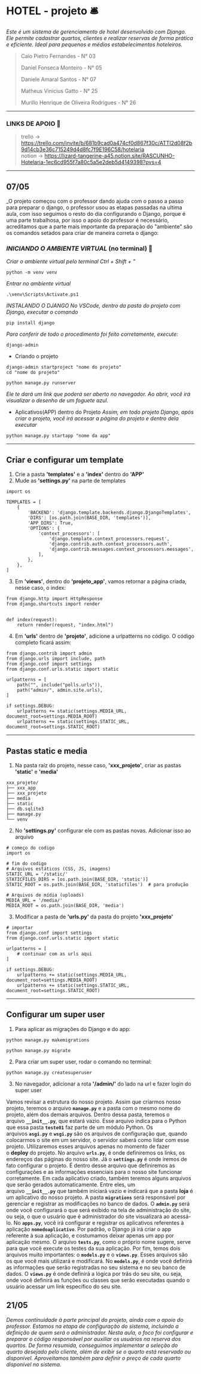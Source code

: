 # HOTEL - projeto 🛎️

_Este é um sistema de gerenciamento de hotel desenvolvido com Django. Ele permite cadastrar quartos, clientes e realizar reservas de forma prática e eficiente. Ideal para pequenos e médios estabelecimentos hoteleiros._

> Caio Pietro Fernandes - N° 03
>  
> Daniel Fonseca Monteiro - N° 05
>  
> Daniele Amaral Santos - N° 07
> 
> Matheus Vinicius Gatto - N° 25
> 
> Murillo Henrique de Oliveira Rodrigues - N° 26
> 
___

### LINKS DE APOIO 🔗
> trello ->  https://trello.com/invite/b/681b9cad0a474cf0d867f30c/ATTI2d08f2b9d14cb3e36c715249d4d8fc7f9E196C58/hotelaria   
> notion -> https://lizard-tangerine-a45.notion.site/RASCUNHO-Hotelaria-1ec6cd955f7a80c5a5e2deb5d4149398?pvs=4
___

## 07/05  
  _O projeto começou com o professor dando ajuda com o passo a passo para preparar o django, o professor usou as etapas passadas na ultima aula, com isso seguimos o resto do dia configurando o Django, porque é uma parte trabalhosa, por isso o apoio do professor é necessário, acreditamos que a parte mais importante da preparação do "ambiente" são os comandos setados para criar de maneira correta o django:    
###  _INICIANDO O AMBIENTE VIRTUAL_ (no terminal) 🔧

_Criar o ambiente virtual pelo terminal_
_Ctrl + Shift + "_
```
python -m venv venv
```
_Entrar no ambiente virtual_
```
.\venv\Scripts\Activate.ps1
```

_INSTALANDO O DJANGO_
_No VSCode, dentro da pasta do projeto com Django, executar o comando_
```
pip install django
```
_Para conferir de todo o procedimento foi feito corretamente, execute:_
```
django-admin
```

- Criando o projeto
```
django-admin startproject "nome do projeto"
cd "nome do projeto"
```
```
python manage.py runserver
```
_Ele te dará um link que poderá ser aberto no navegador. Ao abrir, você irá visualizar o desenho de um foguete azul._

- Aplicativos(APP) dentro do Projeto
_Assim, em todo projeto Django, após criar o projeto, você irá acessar a página do projeto e dentro dela executar_
```
python manage.py startapp "nome da app"
```

___
## Criar e configurar um template
1. Crie a pasta **'templates'** e a **'index'** dentro do **'APP'**
2. Mude as **'settings.py'** na parte de templates
```
import os

TEMPLATES = [
    {
        'BACKEND': 'django.template.backends.django.DjangoTemplates',
        'DIRS': [os.path.join(BASE_DIR, 'templates')], 
        'APP_DIRS': True,
        'OPTIONS': {
            'context_processors': [
                'django.template.context_processors.request',
                'django.contrib.auth.context_processors.auth',
                'django.contrib.messages.context_processors.messages',
            ],
        },
    },
]
```
3. Em **'views'**, dentro do **'projeto_app'**, vamos retornar a página criada, nesse caso, o index:
```
from django.http import HttpResponse
from django.shortcuts import render


def index(request):
    return render(request, "index.html")
```
4. Em **'urls'** dentro de **'projeto'**, adicione a urlpatterns no código. O código completo ficará assim:
```
from django.contrib import admin
from django.urls import include, path
from django.conf import settings
from django.conf.urls.static import static

urlpatterns = [
    path("", include("polls.urls")),
    path("admin/", admin.site.urls),
]

if settings.DEBUG:
    urlpatterns += static(settings.MEDIA_URL, document_root=settings.MEDIA_ROOT)
    urlpatterns += static(settings.STATIC_URL, document_root=settings.STATIC_ROOT)
```

___
## Pastas static e media
1. Na pasta raíz do projeto, nesse caso, **'xxx_projeto'**, criar as pastas **'static'** e **'media'**
```
xxx_projeto/
├── xxx_app
├── xxx_projeto
├── media
├── static
├── db.sqlite3
├── manage.py
└── venv
```
2. No **'settings.py'** configurar ele com as pastas novas. Adicionar isso ao arquivo
```
# começo do codigo
import os

# fim do codigo
# Arquivos estáticos (CSS, JS, imagens)
STATIC_URL = '/static/'
STATICFILES_DIRS = [os.path.join(BASE_DIR, 'static')]
STATIC_ROOT = os.path.join(BASE_DIR, 'staticfiles')  # para produção

# Arquivos de mídia (uploads)
MEDIA_URL = '/media/'
MEDIA_ROOT = os.path.join(BASE_DIR, 'media')
```
3. Modificar a pasta de **'urls.py'** da pasta do projeto **'xxx_projeto'** 
```
# importar
from django.conf import settings
from django.conf.urls.static import static

urlpatterns = [
    # continuar com as urls aqui
]

if settings.DEBUG:
    urlpatterns += static(settings.MEDIA_URL, document_root=settings.MEDIA_ROOT)
    urlpatterns += static(settings.STATIC_URL, document_root=settings.STATIC_ROOT)
```

___
## Configurar um super user
1. Para aplicar as migrações do Django e do app:
```
python manage.py makemigrations

python manage.py migrate
```
2. Para criar um super user, rodar o comando no terminal:
```
python manage.py createsuperuser
```
3. No navegador, adicionar a rota **'/admin/'** do lado na url e fazer login do super user


Vamos revisar a estrutura do nosso projeto. Assim que criarmos nosso projeto, teremos o arquivo **`manage.py`** e a pasta com o mesmo nome do projeto, além dos demais arquivos.
Dentro dessa pasta, teremos o arquivo **`__init__.py`**, que estará vazio. Esse arquivo indica para o Python que essa pasta **`teste01`** faz parte de um módulo Python.
Os arquivos **`asgi.py`** e **`wsgi.py`** são os arquivos de configuração que, quando colocarmos o site em um servidor, o servidor saberá como lidar com esse projeto. Utilizaremos esses arquivos apenas no momento de fazer o **deploy** do projeto.
No arquivo **`urls.py`**, é onde definiremos os links, os endereços das páginas do nosso site. Já o **`settings.py`** é onde iremos de fato configurar o projeto. É dentro desse arquivo que definiremos as configurações e as informações essenciais para o nosso site funcionar corretamente. 
Em cada aplicativo criado, também teremos alguns arquivos que serão gerados automaticamente. Entre eles, um arquivo **`__init__.py`** que também iniciará vazio e indicará que a pasta **loja** é um aplicativo do nosso projeto.
A pasta **`migrations`** será responsável por gerenciar e registrar as modificações no banco de dados.
O **`admin.py`** será onde você configurará o que será exibido na tela de administração do site, ou seja, o que o usuário que é administrador do site visualizará ao acessá-lo.
No **`apps.py`**, você irá configurar e registrar os aplicativos referentes à aplicação **`nomedoaplicativo`**. Por padrão, o Django já irá criar o app referente à sua aplicação, e costumamos deixar apenas um app por aplicação mesmo.
O arquivo **`tests.py`**, como o próprio nome sugere, serve para que você execute os testes da sua aplicação.
Por fim, temos dois arquivos muito importantes: o **`models.py`** e o **`views.py`**. Esses arquivos são os que você mais utilizará e modificará.
No **`models.py`**, é onde você definirá as informações que serão registradas no seu sistema e no seu banco de dados. O **`views.py`** é onde definirá a lógica por trás do seu site, ou seja, onde você definirá as funções ou classes que serão executadas quando o usuário acessar um link específico do seu site.



## 21/05
_Demos continuidade à parte principal do projeto, ainda com o apoio do professor. Estamos na etapa de configuração do sistema, incluindo a definição de quem será o administrador. Nesta aula, o foco foi configurar e preparar o código responsável por auxiliar os usuários na reserva dos quartos. De forma resumida, conseguimos implementar a seleção do quarto desejado pelo cliente, além de exibir se o quarto está reservado ou disponível. Aproveitamos também para definir o preço de cada quarto disponível no sistema._



  
 
 
